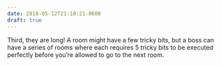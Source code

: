 ```yaml
---
date: 2018-05-12T21:10:21-0600
draft: true
---
```




Third, they are long! A room might have a few tricky bits, but a boss can have a series of rooms where each requires 5 tricky bits to be executed perfectly before you’re allowed to go to the next room.



